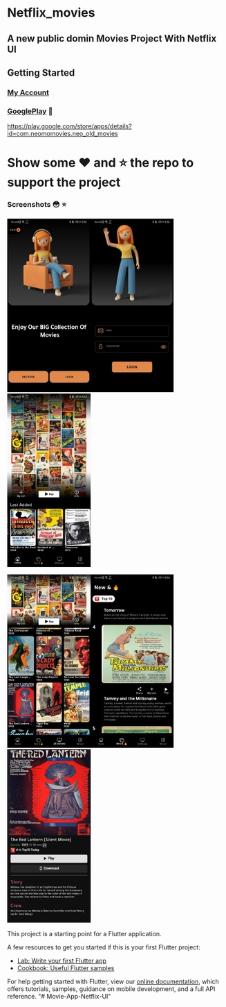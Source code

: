 # Netflix_movies

## A new public domin Movies Project With Netflix UI

## Getting Started

### [My Account](https://www.linkedin.com/in/mohamed-khaled-selim/)
### [GooglePlay](https://play.google.com/store/apps/details?id=com.neomomovies.neo_old_movies) 🥇

https://play.google.com/store/apps/details?id=com.neomomovies.neo_old_movies
# Show some :heart: and :star: the repo to support the project

### Screenshots 😳 :star: 

<img src="screens/movie1.jpg" height="400em" /><img src="screens/movie2.jpg" height="400em" /><img src="screens/movie3.jpg" height="400em" />


<img src="screens/movie4.jpg" height="400em" /><img src="screens/movie5.jpg" height="400em" /><img src="screens/movie6.jpg" height="400em" />

This project is a starting point for a Flutter application.

A few resources to get you started if this is your first Flutter project:

- [Lab: Write your first Flutter app](https://flutter.dev/docs/get-started/codelab)
- [Cookbook: Useful Flutter samples](https://flutter.dev/docs/cookbook)

For help getting started with Flutter, view our
[online documentation](https://flutter.dev/docs), which offers tutorials,
samples, guidance on mobile development, and a full API reference.
"# Movie-App-Netflix-UI" 
